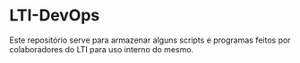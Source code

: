 # LTI-DevOps

Este repositório serve para armazenar alguns scripts e programas feitos por colaboradores do LTI para uso interno do mesmo.

